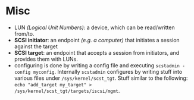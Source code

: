 # Misc

* LUN *(Logical Unit Numbers)*: a device, which can be read/written from/to.
* **SCSI initiator**: an endpoint *(e.g. a computer)* that initiates a session against the target
* **SCSI target**: an endpoint that accepts a session from initiators, and provides them with LUNs.
* configuring is done by writing a config file and executing `scstadmin -config myconfig`.
  Internally `scstadmin` configures by writing stuff into various files under `/sys/kernel/scst_tgt`. Stuff similar to the following: `echo "add_target my_target" > /sys/kernel/scst_tgt/targets/iscsi/mgmt`.
